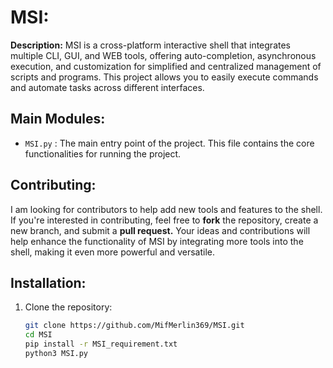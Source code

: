 # MSI:
**Description:** MSI is a cross-platform interactive shell that integrates multiple CLI, GUI, and WEB tools, offering auto-completion, asynchronous execution, and customization for simplified and centralized management of scripts and programs. This project allows you to easily execute commands and automate tasks across different interfaces.

## Main Modules:
- `MSI.py` : The main entry point of the project. This file contains the core functionalities for running the project.

## Contributing:
I am looking for contributors to help add new tools and features to the shell. If you're interested in contributing, feel free to **fork** the repository, create a new branch, and submit a **pull request.** Your ideas and contributions will help enhance the functionality of MSI by integrating more tools into the shell, making it even more powerful and versatile.

## Installation:
1. Clone the repository:
   ```bash
   git clone https://github.com/MifMerlin369/MSI.git
   cd MSI
   pip install -r MSI_requirement.txt
   python3 MSI.py



